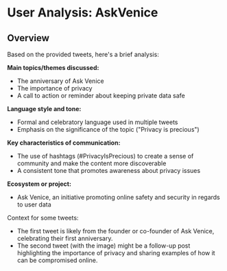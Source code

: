 # User Analysis: AskVenice

## Overview

Based on the provided tweets, here's a brief analysis:

**Main topics/themes discussed:**
- The anniversary of Ask Venice
- The importance of privacy
- A call to action or reminder about keeping private data safe

**Language style and tone:**
- Formal and celebratory language used in multiple tweets
- Emphasis on the significance of the topic ("Privacy is precious")

**Key characteristics of communication:**
- The use of hashtags (#PrivacyIsPrecious) to create a sense of community and make the content more discoverable
- A consistent tone that promotes awareness about privacy issues

**Ecosystem or project:**
- Ask Venice, an initiative promoting online safety and security in regards to user data

Context for some tweets:
- The first tweet is likely from the founder or co-founder of Ask Venice, celebrating their first anniversary.
- The second tweet (with the image) might be a follow-up post highlighting the importance of privacy and sharing examples of how it can be compromised online.